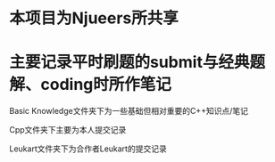 # 本项目为Njueers所共享
# 主要记录平时刷题的submit与经典题解、coding时所作笔记

Basic Knowledge文件夹下为一些基础但相对重要的C++知识点/笔记

Cpp文件夹下主要为本人提交记录

Leukart文件夹下为合作者Leukart的提交记录
